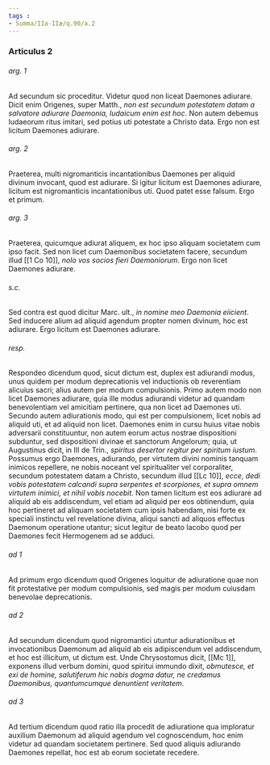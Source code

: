 ```yaml
---
tags : 
- Summa/IIa-IIæ/q.90/a.2
---
```


### Articulus 2

###### arg. 1
Ad secundum sic proceditur. Videtur quod non liceat Daemones adiurare. Dicit enim Origenes, super Matth., *non est secundum potestatem datam a salvatore adiurare Daemonia, Iudaicum enim est hoc*. Non autem debemus Iudaeorum ritus imitari, sed potius uti potestate a Christo data. Ergo non est licitum Daemones adiurare.

###### arg. 2
Praeterea, multi nigromanticis incantationibus Daemones per aliquid divinum invocant, quod est adiurare. Si igitur licitum est Daemones adiurare, licitum est nigromanticis incantationibus uti. Quod patet esse falsum. Ergo et primum.

###### arg. 3
Praeterea, quicumque adiurat aliquem, ex hoc ipso aliquam societatem cum ipso facit. Sed non licet cum Daemonibus societatem facere, secundum illud [[1 Co 10]], *nolo vos socios fieri Daemoniorum*. Ergo non licet Daemones adiurare.

###### s.c.
Sed contra est quod dicitur Marc. ult., *in nomine meo Daemonia eiicient*. Sed inducere alium ad aliquid agendum propter nomen divinum, hoc est adiurare. Ergo licitum est Daemones adiurare.

###### resp.
Respondeo dicendum quod, sicut dictum est, duplex est adiurandi modus, unus quidem per modum deprecationis vel inductionis ob reverentiam alicuius sacri; alius autem per modum compulsionis. Primo autem modo non licet Daemones adiurare, quia ille modus adiurandi videtur ad quandam benevolentiam vel amicitiam pertinere, qua non licet ad Daemones uti. Secundo autem adiurationis modo, qui est per compulsionem, licet nobis ad aliquid uti, et ad aliquid non licet. Daemones enim in cursu huius vitae nobis adversarii constituuntur, non autem eorum actus nostrae dispositioni subduntur, sed dispositioni divinae et sanctorum Angelorum; quia, ut Augustinus dicit, in III de Trin., *spiritus desertor regitur per spiritum iustum*. Possumus ergo Daemones, adiurando, per virtutem divini nominis tanquam inimicos repellere, ne nobis noceant vel spiritualiter vel corporaliter, secundum potestatem datam a Christo, secundum illud [[Lc 10]], *ecce, dedi vobis potestatem calcandi supra serpentes et scorpiones, et supra omnem virtutem inimici, et nihil vobis nocebit*. Non tamen licitum est eos adiurare ad aliquid ab eis addiscendum, vel etiam ad aliquid per eos obtinendum, quia hoc pertineret ad aliquam societatem cum ipsis habendam, nisi forte ex speciali instinctu vel revelatione divina, aliqui sancti ad aliquos effectus Daemonum operatione utantur; sicut legitur de beato Iacobo quod per Daemones fecit Hermogenem ad se adduci.

###### ad 1
Ad primum ergo dicendum quod Origenes loquitur de adiuratione quae non fit protestative per modum compulsionis, sed magis per modum cuiusdam benevolae deprecationis.

###### ad 2
Ad secundum dicendum quod nigromantici utuntur adiurationibus et invocationibus Daemonum ad aliquid ab eis adipiscendum vel addiscendum, et hoc est illicitum, ut dictum est. Unde Chrysostomus dicit, [[Mc 1]], exponens illud verbum domini, quod spiritui immundo dixit, *obmutesce, et exi de homine, salutiferum hic nobis dogma datur, ne credamus Daemonibus, quantumcumque denuntient veritatem*.

###### ad 3
Ad tertium dicendum quod ratio illa procedit de adiuratione qua imploratur auxilium Daemonum ad aliquid agendum vel cognoscendum, hoc enim videtur ad quandam societatem pertinere. Sed quod aliquis adiurando Daemones repellat, hoc est ab eorum societate recedere.

